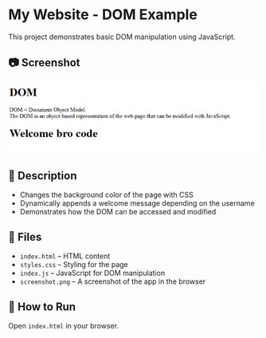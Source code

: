 # My Website - DOM Example

This project demonstrates basic DOM manipulation using JavaScript.

## 📷 Screenshot

![Screenshot](image.png)

## 🧠 Description

- Changes the background color of the page with CSS
- Dynamically appends a welcome message depending on the username
- Demonstrates how the DOM can be accessed and modified

## 📂 Files

- `index.html` – HTML content
- `styles.css` – Styling for the page
- `index.js` – JavaScript for DOM manipulation
- `screenshot.png` – A screenshot of the app in the browser

## 🚀 How to Run

Open `index.html` in your browser.
